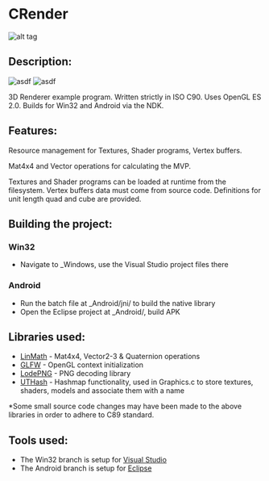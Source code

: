 # CRender
![alt tag](http://jfcameron.github.io/Images/CRenderer_Windows_And_Android/Small.jpg "")

## Description:
![asdf](https://img.shields.io/badge/development%20status-closed-lightgrey.svg)
![asdf](https://img.shields.io/badge/platforms-win32%20|%20android-lightgrey.svg)

3D Renderer example program. Written strictly in ISO C90. Uses OpenGL ES 2.0. Builds for Win32 and Android via the NDK.


## Features:
Resource management for Textures, Shader programs, Vertex buffers.

Mat4x4 and Vector operations for calculating the MVP.

Textures and Shader programs can be loaded at runtime from the filesystem. Vertex buffers data must come from source code. Definitions for unit length quad and cube are provided.

## Building the project:
### Win32
* Navigate to _Windows, use the Visual Studio project files there

### Android
* Run the batch file at _Android/jni/ to build the native library
* Open the Eclipse project at _Android/, build APK

## Libraries used:
* [LinMath](https://github.com/datenwolf/linmath.h) - Mat4x4, Vector2-3 & Quaternion operations
* [GLFW](http://www.glfw.org/) - OpenGL context initialization
* [LodePNG](http://lodev.org/lodepng/) - PNG decoding library
* [UTHash](https://troydhanson.github.io/uthash/) - Hashmap functionality, used in Graphics.c to store textures, shaders, models and associate them with a name

*Some small source code changes may have been made to the above libraries in order to adhere to C89 standard.

## Tools used:
* The Win32 branch is setup for [Visual Studio](https://www.visualstudio.com/)
* The Android branch is setup for [Eclipse](https://eclipse.org/)
